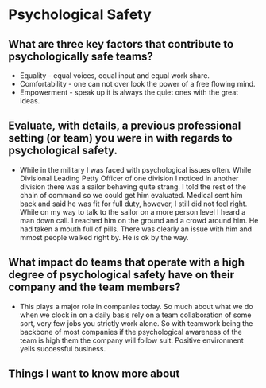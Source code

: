 # Psychological Safety

## What are three key factors that contribute to psychologically safe teams?
- Equality - equal voices, equal input and equal work share.
- Comfortability - one can not over look the power of a free flowing mind.
- Empowerment - speak up it is always the quiet ones with the great ideas. 

## Evaluate, with details, a previous professional setting (or team) you were in with regards to psychological safety.
- While in the military I was faced with psychological issues often. While Divisional Leading Petty Officer of one division I noticed in another division there was a sailor behaving quite strang. I told the rest of the chain of command so we could get him evaluated. Medical sent him back and said he was fit for full duty, however, I still did not feel right. While on my way to talk to the sailor on a more person level I heard a man down call. I reached him on the ground and a crowd around him. He had taken a mouth full of pills. There was clearly an issue with him and mmost people walked right by. He is ok by the way.

## What impact do teams that operate with a high degree of psychological safety have on their company and the team members?
- This plays a major role in companies today. So much about what we do when we clock in on a daily basis rely on a team collaboration of some sort, very few jobs you strictly work alone. So with teamwork being the backbone of most companies if the psychological awareness of the team is high them the company will follow suit. Positive environment yells successful business.


## Things I want to know more about



